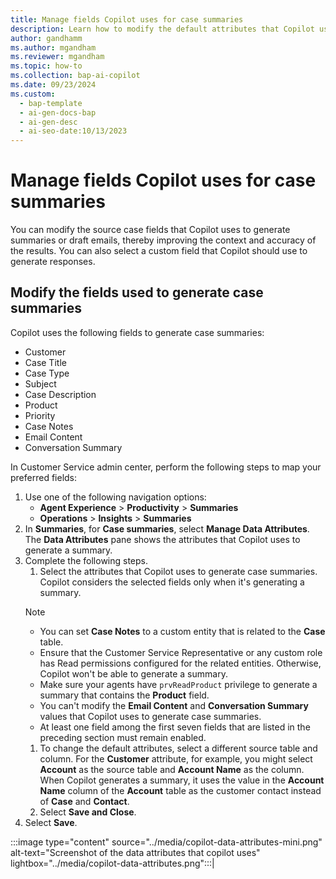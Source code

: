 ```yaml
---
title: Manage fields Copilot uses for case summaries
description: Learn how to modify the default attributes that Copilot uses to generate more accurate summaries. 
author: gandhamm 
ms.author: mgandham 
ms.reviewer: mgandham 
ms.topic: how-to 
ms.collection: bap-ai-copilot
ms.date: 09/23/2024
ms.custom:
  - bap-template
  - ai-gen-docs-bap
  - ai-gen-desc
  - ai-seo-date:10/13/2023
---
```


# Manage fields Copilot uses for case summaries 

You can modify the source case fields that Copilot uses to generate summaries or draft emails, thereby improving the context and accuracy of the results. You can also select a custom field that Copilot should use to generate responses.

## Modify the fields used to generate case summaries

Copilot uses the following fields to generate case summaries:

- Customer
- Case Title
- Case Type
- Subject
- Case Description
- Product
- Priority
- Case Notes
- Email Content
- Conversation Summary

In Customer Service admin center, perform the following steps to map your preferred fields:

1. Use one of the following navigation options:
    - **Agent Experience** > **Productivity** > **Summaries**
    - **Operations** > **Insights** > **Summaries**
1. In **Summaries**, for **Case summaries**, select **Manage Data Attributes**. The **Data Attributes** pane shows the attributes that Copilot uses to generate a summary.
1. Complete the following steps.
    1. Select the attributes that Copilot uses to generate case summaries. Copilot considers the selected fields only when it's generating a summary.
      > [!NOTE]
      > - You can set **Case Notes** to a custom entity that is related to the **Case** table.
      > - Ensure that the Customer Service Representative or any custom role has Read permissions configured for the related entities. Otherwise, Copilot won't be able to generate a summary.
      > - Make sure your agents have `prvReadProduct` privilege to generate a summary that contains the **Product** field.
      > - You can't modify the **Email Content**  and **Conversation Summary** values that Copilot uses to generate case summaries.
      > - At least one field among the first seven fields that are listed in the preceding section must remain enabled.
   1. To change the default attributes, select a different source table and column. For the **Customer** attribute, for example, you might select **Account** as the source table and **Account Name** as the column. When Copilot generates a summary, it uses the value in the **Account Name** column of the **Account** table as the customer contact instead of **Case** and **Contact**.
   1. Select **Save and Close**.
1. Select **Save**.
 
:::image type="content" source="../media/copilot-data-attributes-mini.png" alt-text="Screenshot of the data attributes that copilot uses" lightbox="../media/copilot-data-attributes.png":::|

